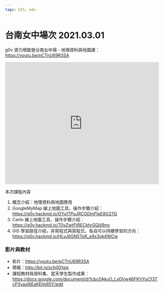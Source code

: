 ```yaml
---
tags: GIS, edu
---
```


# 台南女中場次 2021.03.01

g0v 源力增能營台南女中場 - 地理資料與地圖課：https://youtu.be/pCTnU69R3SA

<iframe width="100%" height="400" src="https://www.youtube.com/embed/pCTnU69R3SA" title="YouTube video player" frameborder="0" allow="accelerometer; autoplay; clipboard-write; encrypted-media; gyroscope; picture-in-picture" allowfullscreen></iframe>

本次課程內容
1. 概念介紹：地理資料與地圖應用
2. GoogleMyMap 線上地圖工具，操作步驟介紹：https://g0v.hackmd.io/GYuf7PuJRCGDmFIpE8G27Q
3. Carto 線上地圖工具，操作步驟介紹：https://g0v.hackmd.io/T0yZwtFtRECkhrGQjlj9ng
4. GIS 學習路徑介紹，非寫程式與寫程式，各自可以持續學習的方向：https://g0v.hackmd.io/HLyJ6GN5ToK_e9x3ok4WCw

### 影片與教材

- 影片：https://youtu.be/pCTnU69R3SA
- 簡報：http://bit.ly/sch001gis
- 課程教材與資料集、當天學生製作成果：https://docs.google.com/document/d/1cbc0AkuO_LxDVw46FKVYuCf3TcP3yasI6EaKEhldI5Y/edit